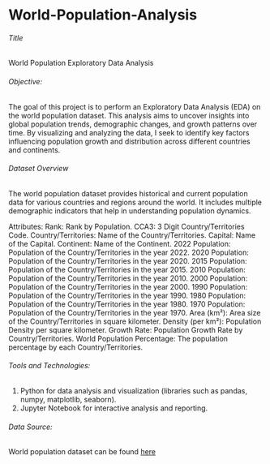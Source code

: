 # World-Population-Analysis
###### Title
World Population Exploratory Data Analysis

###### Objective:
The goal of this project is to perform an Exploratory Data Analysis (EDA) on the world population dataset. This analysis aims to uncover insights into global population trends, demographic changes, and growth patterns over time. By visualizing and analyzing the data, I seek to identify key factors influencing population growth and distribution across different countries and continents.

###### Dataset Overview
The world population dataset provides historical and current population data for various countries and regions around the world. It includes multiple demographic indicators that help in understanding population dynamics.

Attributes:
Rank: Rank by Population.
CCA3: 3 Digit Country/Territories Code.
Country/Territories: Name of the Country/Territories.
Capital: Name of the Capital.
Continent: Name of the Continent.
2022 Population: Population of the Country/Territories in the year 2022.
2020 Population: Population of the Country/Territories in the year 2020.
2015 Population: Population of the Country/Territories in the year 2015.
2010 Population: Population of the Country/Territories in the year 2010.
2000 Population: Population of the Country/Territories in the year 2000.
1990 Population: Population of the Country/Territories in the year 1990.
1980 Population: Population of the Country/Territories in the year 1980.
1970 Population: Population of the Country/Territories in the year 1970.
Area (km²): Area size of the Country/Territories in square kilometer.
Density (per km²): Population Density per square kilometer.
Growth Rate: Population Growth Rate by Country/Territories.
World Population Percentage: The population percentage by each Country/Territories.

###### Tools and Technologies:
1. Python for data analysis and visualization (libraries such as pandas, numpy, matplotlib, seaborn).
2. Jupyter Notebook for interactive analysis and reporting.

###### Data Source:
World population dataset can be found [here](https://www.kaggle.com/datasets/iamsouravbanerjee/world-population-dataset)
